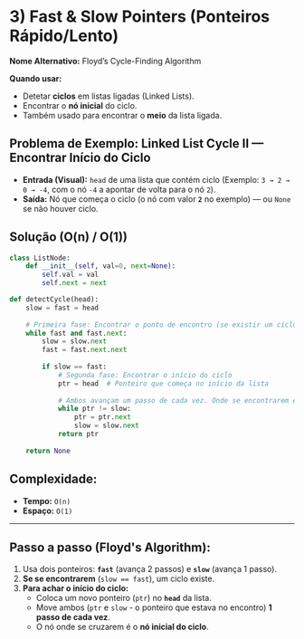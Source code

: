 # 3) Fast & Slow Pointers (Ponteiros Rápido/Lento)

**Nome Alternativo:** Floyd’s Cycle-Finding Algorithm

**Quando usar:**

* Detetar **ciclos** em listas ligadas (Linked Lists).
* Encontrar o **nó inicial** do ciclo.
* Também usado para encontrar o **meio** da lista ligada.

## Problema de Exemplo: Linked List Cycle II — Encontrar Início do Ciclo

* **Entrada (Visual):** `head` de uma lista que contém ciclo (Exemplo: `3 → 2 → 0 → -4`, com o nó `-4` a apontar de volta para o nó `2`).
* **Saída:** Nó que começa o ciclo (o nó com valor **`2`** no exemplo) — ou `None` se não houver ciclo.

## Solução (O(n) / O(1))

```python
class ListNode:
    def __init__(self, val=0, next=None):
        self.val = val
        self.next = next

def detectCycle(head):
    slow = fast = head
    
    # Primeira fase: Encontrar o ponto de encontro (se existir um ciclo)
    while fast and fast.next:
        slow = slow.next
        fast = fast.next.next
        
        if slow == fast:
            # Segunda fase: Encontrar o início do ciclo
            ptr = head  # Ponteiro que começa no início da lista
            
            # Ambos avançam um passo de cada vez. Onde se encontrarem é o início do ciclo.
            while ptr != slow:
                ptr = ptr.next
                slow = slow.next
            return ptr
            
    return None

```

## Complexidade:

* **Tempo:** `O(n)`
* **Espaço:** `O(1)`

---

## Passo a passo (Floyd's Algorithm):

1.  Usa dois ponteiros: **`fast`** (avança 2 passos) e **`slow`** (avança 1 passo).
2.  **Se se encontrarem** (`slow == fast`), um ciclo existe.
3.  **Para achar o início do ciclo:**
    * Coloca um novo ponteiro (`ptr`) no **`head`** da lista.
    * Move ambos (`ptr` e `slow` - o ponteiro que estava no encontro) **1 passo de cada vez**.
    * O nó onde se cruzarem é o **nó inicial do ciclo**.
